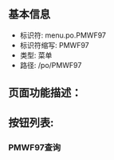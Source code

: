
## 基本信息

- 标识符: menu.po.PMWF97
- 标识符缩写: PMWF97
- 类型: 菜单
- 路径: /po/PMWF97

## 页面功能描述：





## 按钮列表:


### PMWF97查询


